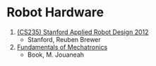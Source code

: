# Robot Hardware
1. [(CS235) Stanford Applied Robot Design 2012]()
    * Stanford, Reuben Brewer
2. [Fundamentals of Mechatronics]()
    * Book, M. Jouaneah
